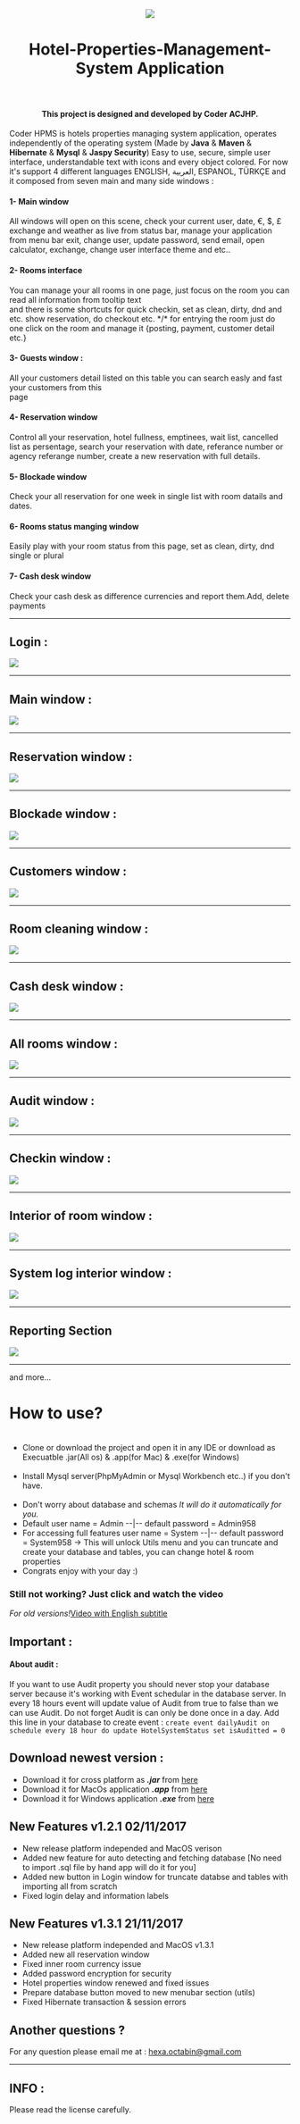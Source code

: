 <div align="center">
<img src="https://github.com/Coder-ACJHP/Hotel-Management-System/blob/master/src/com/coder/hms/icons/main_logo(128X12).png">
  <h1>Hotel-Properties-Management-System Application </h1><br>
  <h4>This project is designed and developed by Coder ACJHP.</h4>
</div>                                                                                                                

Coder HPMS is hotels properties managing system application, operates independently of the operating system (Made by <b>Java</b> & <b>Maven</b> & <b>Hibernate</b> & <b>Mysql</b> & <b>Jaspy Security</b>) Easy to use, secure, simple user interface, understandable text with icons and every object colored.
For now it's support 4 different languages ENGLISH, العربية, ESPANOL, TÜRKÇE and it composed from seven main and many side windows : <br>
<h4>1- Main window </h4> All windows will open on this scene, check your current user, date, €, $, £ exchange and weather as live from status bar, manage your application from menu bar exit, change user, update password, send email, open calculator, exchange, change user interface theme and etc..

<h4>2- Rooms interface </h4>You can manage your all rooms in one page, just focus on the room you can read all information from tooltip text <br> and there is some shortcuts for quick checkin, set as clean, dirty, dnd and etc. show reservation, do checkout etc. */* for
entrying the room just do one click on the room and manage it {posting, payment, customer  detail etc.}

<h4>3- Guests window : </h4> All your customers detail listed on this table you can search easly and fast your customers from this <br>
page

<h4>4- Reservation window </h4> Control all your reservation, hotel fullness, emptinees, wait list, cancelled list as persentage,
search your reservation with date, referance number or agency referange number, create a new reservation with full details.

<h4>5- Blockade window </h4> Check your all reservation for one week in single list with room datails and dates.

<h4>6- Rooms status manging window </h4> Easily play with your room status from this page, set as clean, dirty, dnd single or plural

<h4>7- Cash desk window </h4> Check your cash desk as difference currencies and report them.Add, delete payments 
<hr>
<h2>Login : </h2>

<img src="https://github.com/Coder-ACJHP/Hotel-Management-System/blob/master/src/Screenshots/New_Login.png">
<hr>
<h2>Main window : </h2>

<img src="https://github.com/Coder-ACJHP/Hotel-Management-System/blob/master/src/Screenshots/main.png">
<hr>
<h2>Reservation window : </h2>

<img src="https://github.com/Coder-ACJHP/Hotel-Management-System/blob/master/src/Screenshots/reservations.png">
<hr>
<h2>Blockade window : </h2>

<img src="https://github.com/Coder-ACJHP/Hotel-Management-System/blob/master/src/Screenshots/blockade.png">
<hr>
<h2>Customers window : </h2>

<img src="https://github.com/Coder-ACJHP/Hotel-Management-System/blob/master/src/Screenshots/customers.png">
<hr>
<h2>Room cleaning window : </h2>

<img src="https://github.com/Coder-ACJHP/Hotel-Management-System/blob/master/src/Screenshots/roomStatus.png">
<hr>
<h2>Cash desk window : </h2>

<img src="https://github.com/Coder-ACJHP/Hotel-Management-System/blob/master/src/Screenshots/cashDesk.png">
<hr>
<h2>All rooms window : </h2>

<img src="https://github.com/Coder-ACJHP/Hotel-Management-System/blob/master/src/Screenshots/roomPlan.png">
<hr>
<h2>Audit window : </h2>
<img src="https://github.com/Coder-ACJHP/Hotel-Management-System/blob/master/src/Screenshots/audit.png">
<hr>
<h2>Checkin window : </h2>
<img src="https://github.com/Coder-ACJHP/Hotel-Management-System/blob/master/src/Screenshots/roomsAndCheckin.png">
<hr>
<h2>Interior of room window : </h2>
<img src="https://github.com/Coder-ACJHP/Hotel-Management-System/blob/master/src/Screenshots/roomInner.png">
<hr>
<h2>System log interior window : </h2>
<img src="https://github.com/Coder-ACJHP/Hotel-Management-System/blob/master/src/Screenshots/systemLog.png">
<hr>
<h2>Reporting Section</h2>
<img src="https://github.com/Coder-ACJHP/Hotel-Management-System/blob/master/src/Screenshots/reportWindow.png">
<hr>
and more...

<h1>How to use?</h1>
<ul>
  <li> Clone or download the project and open it in any IDE or download as Execuatble .jar(All os) & .app(for Mac) & .exe(for Windows)</li>
  <li> Install Mysql server(PhpMyAdmin or Mysql Workbench etc..) if you don't have.</li>
  <li>Don't worry about database and schemas <i> It will do it automatically for you.</i></li> 
  <li>Default user name = Admin --|-- default password = Admin958</li>
  <li>For accessing full features user name = System --|-- default password = System958 -> This will unlock Utils menu and you can truncate and create your database and tables, you can change hotel & room properties</li>
  <li> Congrats enjoy with your day :)</li> 
</ul>

<h3>Still not working? Just click and watch the video</h3>
<i>For old versions!</i><a href="https://youtu.be/BPbTwpZIuDE">Video with English subtitle</a>
<br>
<h2>Important : </h2>
<h4>About audit : </h4> If you want to use Audit property you should never stop your database server because it's working with
Event schedular in the database server. In every 18 hours event will update value of Audit from true to false than we can use Audit.
Do not forget Audit is can only be done once in a day.
Add this line in your database to create event : <code>create event dailyAudit on schedule every 18 hour do update HotelSystemStatus set isAuditted = 0</code>

<h2>Download newest version : </h2>
<ul>
  <li>Download it for cross platform as <b><i>.jar</i></b> from <a href="https://github.com/Coder-ACJHP/Hotel-Properties-Management-System/releases/download/1.3.1/HotelPropertiesManagementSystem-1.3.1-SNAPSHOT-jar-with-dependencies.jar">here</a></li>
  <li>Download it for MacOs application <b><i>.app</i></b> from <a href="https://github.com/Coder-ACJHP/Hotel-Properties-Management-System/releases/download/1.3.1/CoderHPMSA.app.zip">here</a></li>
   <li>Download it for Windows application <b><i>.exe</i></b> from <a href="https://github.com/Coder-ACJHP/Hotel-Management-System/releases/download/1.2.1/CoderHPMS.exe">here</a></li>
</ul>

<h2>New Features v1.2.1  <b>02/11/2017</b></h2>
<ul>
  <li>New release platform independed and MacOS verison</li>
  <li>Added new feature for auto detecting and fetching database [No need to import .sql file by hand app will do it for you]</li> 
  <li>Added new button in Login window for truncate databse and tables with importing all from scratch</li>
  <li>Fixed login delay and information labels</li>
</ul>

<h2>New Features v1.3.1  <b>21/11/2017</b></h2>
<ul>
  <li>New release platform independed and MacOS v1.3.1</li>
  <li>Added new all reservation window</li>
  <li>Fixed inner room currency issue</li>
  <li>Added password encryption for security</li>
  <li>Hotel properties window renewed and fixed issues</li> 
  <li>Prepare database button moved to new menubar section (utils)</li>
  <li>Fixed Hibernate transaction & session errors</li>
</ul>
<h2>Another questions ?</h2> 
For any question please email me at : <a href="mailto:hexa.octabin@gmail.com">hexa.octabin@gmail.com</a>
<hr>
<h2>INFO : </h2>Please read the license carefully.
